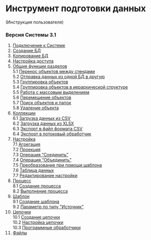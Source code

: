 # Инструмент подготовки данных
(Инструкция пользователя)
### Версия Cистемы 3.1

1. [Подключение к Системе](Начало%20работы/Подключение%20к%20системе.md)
2. [Создание БД](Начало%20работы/Пользовательская%20БД.md#создание-бд)
3. [Копирование БД](Начало%20работы/Пользовательская%20БД.md#копирование-бд)
4. [Настройка доступа](Начало%20работы/Пользовательская%20БД.md#настройка-доступа)
5. [Общие функции разделов](Общие%20функции%20разделов/Общие%20функции%20разделов.md)  
    5.1 [Перенос объектов между стендами](Общие%20функции%20разделов/Общие%20функции%20разделов.md#перенос-объектов-между-стендами)  
    5.2 [Отправка данных из одной БД в другую](Общие%20функции%20разделов/Общие%20функции%20разделов.md#отправка-данных-из-одной-бд-в-другую)    
    5.3 [Группировка объектов](Общие%20функции%20разделов/Общие%20функции%20разделов.md#группировка-объектов)  
    5.4 [Группировка объектов в иерархической структуре](Общие%20функции%20разделов/Общие%20функции%20разделов.md#группировка-объектов-в-иерархической-структуре)  
    5.5 [Работа с массовым выделением](Общие%20функции%20разделов/Общие%20функции%20разделов.md#работа-с-массовым-выделением)  
    5.6 [Перемещение объектов](Общие%20функции%20разделов/Общие%20функции%20разделов.md#вырезание-и-вставка-выделенных-объектов)  
    5.7 [Поиск объектов и папок](Общие%20функции%20разделов/Общие%20функции%20разделов.md#поиск-объектов-и-папок)  
    5.8 [Удаление объекта](Общие%20функции%20разделов/Общие%20функции%20разделов.md#удаление-объекта)  
6. [Коллекции](Коллекции/Коллекции.md)  
    6.1 [Загрузка данных из CSV](Коллекции/Импорт%20файлов.md#загрузка-данных-из-csv-файлов)  
    6.2 [Загрузка данных из XLSX](Коллекции/Импорт%20файлов.md#загрузка-данных-из-xlsx-файлов)  
    6.3 [Экспорт в файл формата CSV](Коллекции/Экспорт%20файлов.md#экспорт-в-файл-формата-csv)  
    6.4 [Экспорт в потоковый обработчик](Коллекции/Экспорт%20файлов.md#экспорт-в-потоковый-обработчик)  
7. [Настройка](Настройка/Настройка.md)  
    7.1 [Агрегация](Настройка/Преобразование%20данных/Агрегация.md)  
    7.2 [Проекция](Настройка/Преобразование%20данных/Проекция.md)  
    7.3 [Операция “Соединить”](Настройка/Преобразование%20данных/Соединить.md)  
    7.4 [Операция “Объединить”](Настройка/Преобразование%20данных/Объединить.md)  
    7.5 [Преобразование при помощи шаблона](Настройка/Преобразование%20данных/Преобразование%20при%20помощи%20шаблона.md)  
    7.6 [Таблица данных](Настройка/Преобразование%20данных/Таблица%20данных.md)  
    7.7 [Редактирование настройки](Настройка/Редактирование%20настройки/Редактирование%20настройки.md)  
8. [Процесс](Процессы/Процессы.md)  
    8.1 [Создание процесса](Процессы/Процессы.md#создание-процесса)  
    8.2 [Выполнение процесса](Процессы/Процессы.md#выполнение-процесса)  
9. [Шаблон](Шаблоны/Создание%20нового%20шаблона.md)  
    9.1 [Создание шаблона](Шаблоны/Создание%20нового%20шаблона.md#создание-шаблона)  
    9.2 [Параметр по типу "Источник"](Шаблоны/Параметр%20по%20типу%20Источник.md)  
10. [Цепочки](Цепочки%20преобразований/Цепочки%20преобразований.md)  
    10.1 [Создание цепочки](Цепочки%20преобразований/Цепочки%20преобразований.md#создание-цепочки)  
    10.2 [Настройка цепочки](Цепочки%20преобразований/Цепочки%20преобразований.md#настройка-цепочки)  
    10.3 [Программные обработчики](Цепочки%20преобразований/Программные%20обработчики.md#общее-описание)  
11. [Файлы](Файлы/Файлы.md)